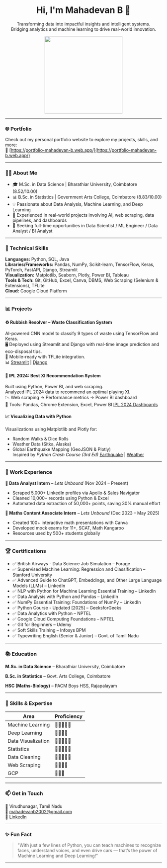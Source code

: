 <h1 align="center">Hi, I'm Mahadevan B 👋</h1>
<p align="center">Transforming data into impactful insights and intelligent systems.<br/>Bridging analytics and machine learning to drive real-world innovation.</p>
<p align="center">
  <img src="https://media.giphy.com/media/qgQUggAC3Pfv687qPC/giphy.gif" width="250"/>
</p>

---

### 🌐 Portfolio

Check out my personal portfolio website to explore my projects, skills, and more:  
🔗 [https://portfolio-mahadevan-b.web.app/](https://portfolio-mahadevan-b.web.app/)

---

### 👨‍💻 About Me

- 🎓 M.Sc. in Data Science | Bharathiar University, Coimbatore (8.52/10.00)
- 📊 B.Sc. in Statistics | Government Arts College, Coimbatore (8.83/10.00)
- 💡 Passionate about Data Analysis, Machine Learning, and Deep Learning
- 🧠 Experienced in real-world projects involving AI, web scraping, data pipelines, and dashboards
- 🚀 Seeking full-time opportunities in Data Scientist / ML Engineer / Data Analyst / BI Analyst

---

### 🧠 Technical Skills

**Languages:** Python, SQL, Java  
**Libraries/Frameworks:** Pandas, NumPy, Scikit-learn, TensorFlow, Keras, PyTorch, FastAPI, Django, Streamlit  
**Visualization:** Matplotlib, Seaborn, Plotly, Power BI, Tableau  
**Tools & Tech:** Git, GitHub, Excel, Canva, DBMS, Web Scraping (Selenium & Extensions), TFLite  
**Cloud:** Google Cloud Platform  

---

### 📊 Projects

#### ♻️ Rubbish Resolver – Waste Classification System
AI-powered CNN model to classify 9 types of waste using TensorFlow and Keras.  
🖥️ Deployed using Streamlit and Django with real-time image prediction and eco-disposal tips.  
📱 Mobile-ready with TFLite integration.  
📊 [Streamlit](https://github.com/b-mahadevan/rubbish-resolver/tree/main/deployment/streamlit/demo) | [Django](https://github.com/b-mahadevan/rubbish-resolver/tree/main/deployment/django/demo)

#### 🏏 IPL 2024: Best XI Recommendation System
Built using Python, Power BI, and web scraping.  
Analyzed IPL 2024 data to recommend an optimal playing XI.  
📉 Web scraping → Performance metrics → Power BI dashboard  
🧰 Tools: Pandas, Chrome Extension, Excel, Power BI
[IPL 2024 Dashboards](https://github.com/b-mahadevan/ipl_2024_smart_xi_selector/tree/main/ipl_2024_dashboard_pages) 

#### 📈 Visualizing Data with Python
Visualizations using Matplotlib and Plotly for:
- Random Walks & Dice Rolls  
- Weather Data (Sitka, Alaska)  
- Global Earthquake Mapping (GeoJSON & Plotly)  
Inspired by *Python Crash Course (3rd Ed)*
[Earthquake](https://github.com/b-mahadevan/visualizing_data_with_python/blob/main/earthquake_data/eq_data_30_day/output.png) | [Weather](https://github.com/b-mahadevan/visualizing_data_with_python/blob/main/weather_data/output3.png)

---

### 💼 Work Experience

**🔹 Data Analyst Intern** – *Lets Unbound* (Nov 2024 – Present)  
- Scraped 5,000+ LinkedIn profiles via Apollo & Sales Navigator  
- Cleaned 10,000+ records using Python & Excel  
- Automated data extraction of 50,000+ points, saving 30% manual effort

**🔹 Maths Content Associate Intern** – *Lets Unbound* (Dec 2023 – May 2025)  
- Created 100+ interactive math presentations with Canva  
- Developed mock exams for 11+, SCAT, Math Kangaroo  
- Resources used by 500+ students globally

---

### 🏆 Certifications

- ✅ British Airways - Data Science Job Simulation – Forage
- ✅ Supervised Machine Learning: Regression and Classification – Stanford University
- ✅ Advanced Guide to ChatGPT, Embeddings, and Other Large Language Models (LLMs) – LinkedIn
- ✅ NLP with Python for Machine Learning Essential Training – LinkedIn
- ✅ Data Analysis with Python and Pandas – LinkedIn
- ✅ NumPy Essential Training: Foundations of NumPy – LinkedIn
- ✅ Python Course - Updated [2025] – GeeksforGeeks
- ✅ Data Analytics with Python – NPTEL 
- ✅ Google Cloud Computing Foundations – NPTEL
- ✅ Git for Beginners – Udemy  
- ✅ Soft Skills Training – Infosys BPM  
- ✅ Typewriting English (Senior & Junior) – Govt. of Tamil Nadu  

---

### 📚 Education

**M.Sc. in Data Science** – Bharathiar University, Coimbatore  

**B.Sc. in Statistics** – Govt. Arts College, Coimbatore   

**HSC (Maths-Biology)** – PACM Boys HSS, Rajapalayam  

---

### 🧰 Skills & Expertise

| Area               | Proficiency |
|--------------------|-------------|
| Machine Learning   | 🔹🔹🔹🔹🔹     |
| Deep Learning      | 🔹🔹🔹🔹       |
| Data Visualization | 🔹🔹🔹🔹🔹     |
| Statistics         | 🔹🔹🔹🔹🔹     |
| Data Cleaning      | 🔹🔹🔹🔹🔹     |
| Web Scraping       | 🔹🔹🔹🔹       |
| GCP                | 🔹🔹🔹         |

---

### 📫 Get in Touch

📍 Virudhunagar, Tamil Nadu  
📧 [mahadevanb2002@gmail.com](mailto:mahadevanb2002@gmail.com)  
🔗 [LinkedIn](https://linkedin.com/in/mahadevanbdatascientist/)  

---

### ✨ Fun Fact

> "With just a few lines of Python, you can teach machines to recognize faces, understand voices, and even drive cars — that’s the power of Machine Learning and Deep Learning!"

---
